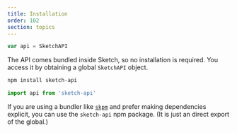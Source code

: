 ```yaml
---
title: Installation
order: 102
section: topics
---
```


```javascript
var api = SketchAPI
```

The API comes bundled inside Sketch, so no installation is required. You access it by obtaining a global `SketchAPI` object.

```javascript
npm install sketch-api

import api from 'sketch-api'
```

If you are using a bundler like [`skpm`](https://github.com/skpm/skpm) and prefer making dependencies explicit, you can use the `sketch-api` npm package. (It is just an direct export of the global.)
